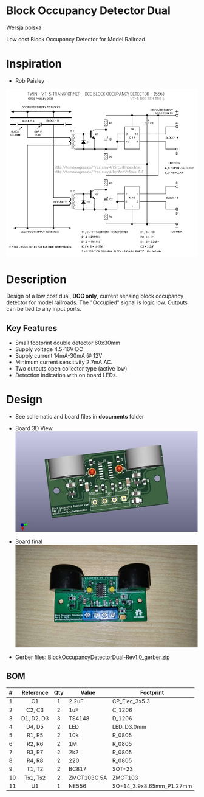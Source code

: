 # Block Occupancy Detector Dual 
[Wersja polska](README-PL.md)

Low cost Block Occupancy Detector for Model Railroad 

# Inspiration
 * Rob Paisley
 
[//]: * (http://www.circuitous.ca/CircuitIndex.html) 
 
[//]: # (Rob Paisley non-existing page: http://home.cogeco.ca/~rpaisley4/CircuitIndex.html)
 
  ![DccBodVt5Dual_ne556.GIF](./documents/DccBodVt5Dual_ne556.GIF)
# Description
Design of a low cost dual, **DCC only**, current sensing block occupancy detector for model railroads.
The "Occupied" signal is logic low. Outputs can be tied to any input ports.


## Key Features
 * Small footprint double detector  60x30mm 
 * Supply voltage 4.5-16V DC
 * Supply current 14mA-30mA @ 12V
 * Minimum current sensitivity  2.7mA AC. 
 * Two outputs open collector type (active low)
 * Detection indication with on board LEDs.

# Design
* See schematic and board files in **documents** folder

* Board 3D View \
 ![3d View](./documents/BlockOccupancyDetectorDual-3D.jpg)
* Board final \
 ![Final](./documents/BlockOccupancyDetectorDual.jpg)
* Gerber files: [BlockOccupancyDetectorDual-Rev1.0_gerber.zip](./documents/BlockOccupancyDetectorDual-Rev1.0_gerber.zip)

## BOM
|#|Reference|Qty|Value|Footprint|
| :--- | :---: | :---: | --- | --- |
|1|C1|1|2.2uF|CP_Elec_3x5.3|
|2|C2, C3|2|1uF|C_1206|
|3|D1, D2, D3|3|TS4148|D_1206|
|4|D4, D5|2|LED|LED_D3.0mm|
|5|R1, R5|2|10k|R_0805|
|6|R2, R6|2|1M|R_0805|
|7|R3, R7|2|2k2|R_0805|
|8|R4, R8|2|220|R_0805|
|9|T1, T2|2|BC817|SOT-23|
|10|Ts1, Ts2|2|ZMCT103C 5A|ZMCT103|
|11|U1|1|NE556|SO-14_3.9x8.65mm_P1.27mm|

